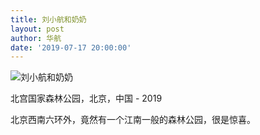 ```yaml
---
title: 刘小航和奶奶
layout: post
author: 华航
date: '2019-07-17 20:00:00'
---
```


![刘小航和奶奶](https://dl.darkmatter.cn/D/2019/D000033.jpg)

北宫国家森林公园，北京，中国 - 2019

北京西南六环外，竟然有一个江南一般的森林公园，很是惊喜。